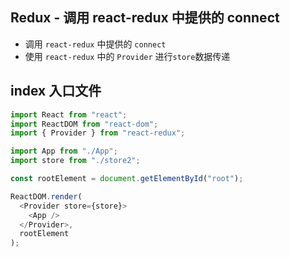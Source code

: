## Redux - 调用 react-redux 中提供的 connect

- 调用 `react-redux` 中提供的 `connect`
- 使用 `react-redux` 中的 `Provider` 进行`store`数据传递

## index 入口文件

```js
import React from "react";
import ReactDOM from "react-dom";
import { Provider } from "react-redux";

import App from "./App";
import store from "./store2";

const rootElement = document.getElementById("root");

ReactDOM.render(
  <Provider store={store}>
    <App />
  </Provider>,
  rootElement
);
```
